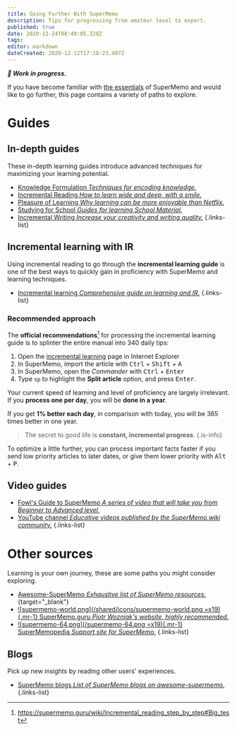 ```yaml
---
title: Going Further With SuperMemo
description: Tips for progressing from amateur level to expert.
published: true
date: 2020-12-24T08:49:05.328Z
tags: 
editor: markdown
dateCreated: 2020-12-12T17:28:23.407Z
---
```


_**🚧 Work in progress.**_

If you have become familiar with [the essentials](/supermemo) of SuperMemo and would like to go further, this page contains a variety of paths to explore.

# Guides

## In-depth guides

These in-depth learning guides introduce advanced techniques for maximizing your learning potential. 

- [Knowledge Formulation *Techniques for encoding knowledge.*](/learning/knowledge-formulation)
- [Incremental Reading *How to learn wide and deep, with a smile.*](/learning/incremental-reading)
- [Pleasure of Learning *Why learning can be more enjoyable than Netflix.*](/learning/pleasure-of-learning)
- [Studying for School *Guides for learning School Material.*](/learning/school)
- [Incremental Writing *Increase your creativity and writing quality.*](/learning/incremental-writing)
{.links-list}

## Incremental learning with IR

Using incremental reading to go through the **incremental learning guide** is one of the best ways to quickly gain in proficiency with SuperMemo and learning techniques.

- [Incremental learning *Comprehensive guide on learning and IR.*](https://help.supermemo.org/index.php?title=Incremental_learning#What_is_incremental_learning.3F)
{.links-list}

### Recommended approach

The **official recommendations**[^1] for processing the incremental learning guide is to splinter the entire manual into 340 daily tips:

1. Open the [incremental learning](https://help.supermemo.org/index.php?title=Incremental_learning) page in Internet Explorer
2. In SuperMemo, import the article with <kbd>Ctrl</kbd> + <kbd>Shift</kbd> + <kbd>A</kbd>
3. In SuperMemo, open the *Commander* with <kbd>Ctrl</kbd> + <kbd>Enter</kbd>
4. Type `sp` to highlight the **Split article** option, and press <kbd>Enter</kbd>.

Your current speed of learning and level of proficiency are largely irrelevant. If you **process one per day**, you will be **done in a year**.

If you get **1% better each day**, in comparison with today, you will be 365 times better in one year.

> The secret to good life is **constant, incremental progress**.
{.is-info}

To optimize a little further, you can process important facts faster if you send low priority articles to later dates, or give them lower priority with <kbd>Alt</kbd> + <kbd>P</kbd>. 

## Video guides

- [Fowl's Guide to SuperMemo *A series of video that will take you from Beginner to Advanced level.*](https://www.youtube.com/playlist?list=PL7RwmzKKAH8eKbDpOe5e-Omfp2Zqed6U1)
- [YouTube channel *Educative videos published by the SuperMemo.wiki community.*](https://www.youtube.com/channel/UCMdkN_8gHPn5vlYDe2ScrxQ)
{.links-list}

# Other sources

Learning is your own journey, these are some paths you might consider exploring.

- [<span style="color: black;" class="mdi mdi-github mr-1"></span> Awesome-SuperMemo *Exhaustive list of SuperMemo resources.*](https://github.com/supermemo/awesome-supermemo){target="_blank"}
- [![supermemo-world.png](/shared/icons/supermemo-world.png =x19){.mr-1} SuperMemo.guru *Piotr Wozniak's website, highly recommended.*](https://supermemo.guru/)
- [![supermemo-64.png](/supermemo-64.png =x19){.mr-1} SuperMemopedia *Support site for SuperMemo.*](http://supermemopedia.com/)
{.links-list}

## Blogs

Pick up new insights by reading other users' experiences.

- [<span style="color: black;" class="mdi mdi-github mr-1"></span> SuperMemo blogs *List of SuperMemo blogs on awesome-supermemo.*](https://github.com/supermemo/awesome-supermemo#blogs)
{.links-list}


[^1]: https://supermemo.guru/wiki/Incremental_reading_step_by_step#Big_test